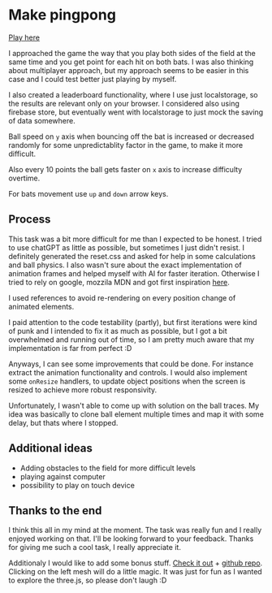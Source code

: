 # Make pingpong

[Play here](https://make-ping-pong.surge.sh/)

I approached the game the way that you play both sides of the field
at the same time and you get point for each hit on both bats. I was also thinking about multiplayer approach, but my approach seems to be easier in this case and I could test better just playing by myself.

I also created a leaderboard functionality, where I use just localstorage, so the results are relevant only on your browser.
I considered also using firebase store, but eventually went with localstorage to just mock the saving of data somewhere.

Ball speed on `y` axis when bouncing off the bat is increased or decreased randomly for some unpredictablity factor in the game, to make it more difficult.

Also every 10 points the ball gets faster on `x` axis to increase difficulty overtime.

For bats movement use `up` and `down` arrow keys.

## Process

This task was a bit more difficult for me than I expected to be honest. I tried to use chatGPT as little as possible, but sometimes I just didn't resist. I definitely generated the reset.css and asked for help in some calculations and ball physics. I also wasn't sure about the exact implementation of animation frames and helped myself with AI for faster iteration. Otherwise I tried to rely on google, mozzila MDN and got first inspiration [here](https://github.com/adityakmr7/javascript-projects/blob/master/ping-pong-yt/script.js).

I used references to avoid re-rendering on every position change of animated elements.

I paid attention to the code testability (partly), but first iterations were kind of punk and I intended to fix it as much as possible, but I got a bit overwhelmed and running out of time, so I am pretty much aware that my implementation is far from perfect :D

Anyways, I can see some improvements that could be done. For instance extract the animation functionality and controls. I would also implement some `onResize` handlers, to update object positions when the screen is resized to achieve more robust responsivity.

Unfortunately, I wasn't able to come up with solution on the ball traces. My idea was basically to clone ball element multiple times and map it with some delay, but thats where I stopped.

## Additional ideas

- Adding obstacles to the field for more difficult levels
- playing against computer
- possibility to play on touch device

## Thanks to the end

I think this all in my mind at the moment. The task was really fun and I really enjoyed working on that. I'll be looking forward to your feedback. Thanks for giving me such a cool task, I really appreciate it.

Additionaly I would like to add some bonus stuff. [Check it out](https://standing-direction.surge.sh/) + [github repo](https://github.com/jachymjachym/make-3d). Clicking on the left mesh will do a little magic. It was just for fun as I wanted to explore the three.js, so please don't laugh :D
